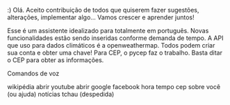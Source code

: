 :)
Olá. Aceito contribuição de todos que quiserem fazer sugestões, alterações, implementar algo...
Vamos crescer e aprender juntos!

Esse é um assistente idealizado para totalmente em português. Novas funcionalidades estão sendo inseridas conforme demanda de tempo.
A API que uso para dados climáticos é a openweathermap. Todos podem criar sua conta e obter uma chave!
Para CEP, o pycep faz o trabalho. Basta ditar o CEP para obter as informações.

Comandos de voz

wikipédia
abrir youtube
abrir google
facebook
hora
tempo
cep
sobre você (ou ajuda)
notícias
tchau (despedida)



